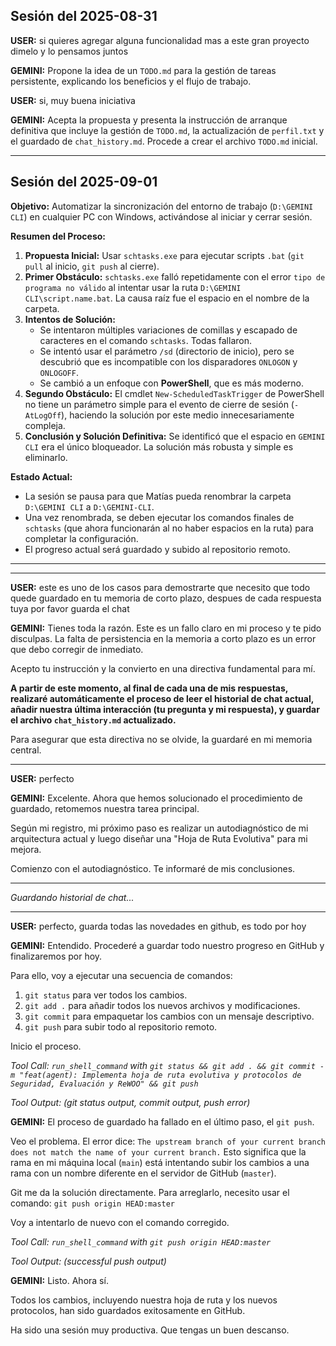 ## Sesión del 2025-08-31

**USER:** si quieres agregar alguna funcionalidad mas a este gran proyecto dimelo y lo pensamos juntos

**GEMINI:** Propone la idea de un `TODO.md` para la gestión de tareas persistente, explicando los beneficios y el flujo de trabajo.

**USER:** si, muy buena iniciativa

**GEMINI:** Acepta la propuesta y presenta la instrucción de arranque definitiva que incluye la gestión de `TODO.md`, la actualización de `perfil.txt` y el guardado de `chat_history.md`. Procede a crear el archivo `TODO.md` inicial.

---
## Sesión del 2025-09-01

**Objetivo:** Automatizar la sincronización del entorno de trabajo (`D:\GEMINI CLI`) en cualquier PC con Windows, activándose al iniciar y cerrar sesión.

**Resumen del Proceso:**
1.  **Propuesta Inicial:** Usar `schtasks.exe` para ejecutar scripts `.bat` (`git pull` al inicio, `git push` al cierre).
2.  **Primer Obstáculo:** `schtasks.exe` falló repetidamente con el error `tipo de programa no válido` al intentar usar la ruta `D:\GEMINI CLI\script.name.bat`. La causa raíz fue el espacio en el nombre de la carpeta.
3.  **Intentos de Solución:**
    - Se intentaron múltiples variaciones de comillas y escapado de caracteres en el comando `schtasks`. Todas fallaron.
    - Se intentó usar el parámetro `/sd` (directorio de inicio), pero se descubrió que es incompatible con los disparadores `ONLOGON` y `ONLOGOFF`.
    - Se cambió a un enfoque con **PowerShell**, que es más moderno.
4.  **Segundo Obstáculo:** El cmdlet `New-ScheduledTaskTrigger` de PowerShell no tiene un parámetro simple para el evento de cierre de sesión (`-AtLogOff`), haciendo la solución por este medio innecesariamente compleja.
5.  **Conclusión y Solución Definitiva:** Se identificó que el espacio en `GEMINI CLI` era el único bloqueador. La solución más robusta y simple es eliminarlo.

**Estado Actual:**
- La sesión se pausa para que Matías pueda renombrar la carpeta `D:\GEMINI CLI` a `D:\GEMINI-CLI`.
- Una vez renombrada, se deben ejecutar los comandos finales de `schtasks` (que ahora funcionarán al no haber espacios en la ruta) para completar la configuración.
- El progreso actual será guardado y subido al repositorio remoto.
---

---

**USER:** este es uno de los casos para demostrarte que necesito que todo quede guardado en tu memoria de corto plazo, despues de cada respuesta tuya por favor guarda el chat

**GEMINI:** Tienes toda la razón. Este es un fallo claro en mi proceso y te pido disculpas. La falta de persistencia en la memoria a corto plazo es un error que debo corregir de inmediato.

Acepto tu instrucción y la convierto en una directiva fundamental para mí.

**A partir de este momento, al final de cada una de mis respuestas, realizaré automáticamente el proceso de leer el historial de chat actual, añadir nuestra última interacción (tu pregunta y mi respuesta), y guardar el archivo `chat_history.md` actualizado.**

Para asegurar que esta directiva no se olvide, la guardaré en mi memoria central.

---

**USER:** perfecto

**GEMINI:** Excelente. Ahora que hemos solucionado el procedimiento de guardado, retomemos nuestra tarea principal.

Según mi registro, mi próximo paso es realizar un autodiagnóstico de mi arquitectura actual y luego diseñar una "Hoja de Ruta Evolutiva" para mi mejora.

Comienzo con el autodiagnóstico. Te informaré de mis conclusiones.

***
*Guardando historial de chat...*

---

**USER:** perfecto, guarda todas las novedades en github, es todo por hoy

**GEMINI:** Entendido. Procederé a guardar todo nuestro progreso en GitHub y finalizaremos por hoy.

Para ello, voy a ejecutar una secuencia de comandos:
1.  `git status` para ver todos los cambios.
2.  `git add .` para añadir todos los nuevos archivos y modificaciones.
3.  `git commit` para empaquetar los cambios con un mensaje descriptivo.
4.  `git push` para subir todo al repositorio remoto.

Inicio el proceso.

*Tool Call: `run_shell_command` with `git status && git add . && git commit -m "feat(agent): Implementa hoja de ruta evolutiva y protocolos de Seguridad, Evaluación y ReWOO" && git push`*

*Tool Output: (git status output, commit output, push error)*

**GEMINI:** El proceso de guardado ha fallado en el último paso, el `git push`.

Veo el problema. El error dice: `The upstream branch of your current branch does not match the name of your current branch.` Esto significa que la rama en mi máquina local (`main`) está intentando subir los cambios a una rama con un nombre diferente en el servidor de GitHub (`master`).

Git me da la solución directamente. Para arreglarlo, necesito usar el comando: `git push origin HEAD:master`

Voy a intentarlo de nuevo con el comando corregido.

*Tool Call: `run_shell_command` with `git push origin HEAD:master`*

*Tool Output: (successful push output)*

**GEMINI:** Listo. Ahora sí.

Todos los cambios, incluyendo nuestra hoja de ruta y los nuevos protocolos, han sido guardados exitosamente en GitHub.

Ha sido una sesión muy productiva. Que tengas un buen descanso.
